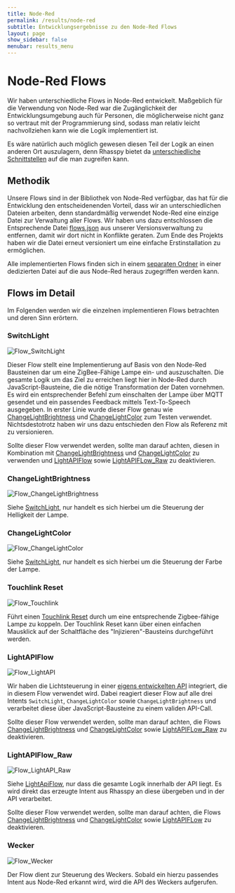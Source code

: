 ```yaml
---
title: Node-Red
permalink: /results/node-red
subtitle: Entwicklungsergebnisse zu den Node-Red Flows
layout: page
show_sidebar: false
menubar: results_menu
---
```


# Node-Red Flows

Wir haben unterschiedliche Flows in Node-Red entwickelt. Maßgeblich für die Verwendung von Node-Red war die Zugänglichkeit der Entwicklungsumgebung auch für Personen, die möglicherweise nicht ganz so vertraut mit der Programmierung sind, sodass man relativ leicht nachvollziehen kann wie die Logik implementiert ist.

Es wäre natürlich auch möglich gewesen diesen Teil der Logik an einen anderen Ort auszulagern, denn Rhasspy bietet da [unterschiedliche Schnittstellen](https://rhasspy.readthedocs.io/en/latest/reference/) auf die man zugreifen kann.

## Methodik

Unsere Flows sind in der Bibliothek von Node-Red verfügbar, das hat für die Entwicklung den entscheidenenden Vorteil, dass wir an unterschiedlichen Dateien arbeiten, denn standardmäßig verwendet Node-Red eine einzige Datei zur Verwaltung aller Flows. Wir haben uns dazu entschlossen die Entsprechende Datei [flows.json](https://github.com/th-koeln-intia/ip-sprachassistent-team1/blob/master/docker/node-red/data/flows.json) aus unserer Versionsverwaltung zu entfernen, damit wir dort nicht in Konflikte geraten.
Zum Ende des Projekts haben wir die Datei erneut versioniert um eine einfache Erstinstallation zu ermöglichen.

Alle implementierten Flows finden sich in einem [separaten Ordner](https://github.com/th-koeln-intia/ip-sprachassistent-team1/tree/master/docker/node-red/data/lib/flows) in einer dedizierten Datei auf die aus Node-Red heraus zugegriffen werden kann.

## Flows im Detail

Im Folgenden werden wir die einzelnen implementieren Flows betrachten und deren Sinn erörtern.

### SwitchLight

![Flow_SwitchLight](/assets/Flow_SetLight.png)

Dieser Flow stellt eine Implementierung auf Basis von den Node-Red Bausteinen dar um eine ZigBee-Fähige Lampe ein- und auszuschalten. Die gesamte Logik um das Ziel zu erreichen liegt hier in Node-Red durch JavaScript-Bausteine, die die nötige Transformation der Daten vornehmen.
Es wird ein entsprechender Befehl zum einschalten der Lampe über MQTT gesendet und ein passendes Feedback mittels Text-To-Speech ausgegeben.
In erster Linie wurde dieser Flow genau wie [ChangeLightBrightness](#changelightbrightness) und [ChangeLightColor](#changelightcolor) zum Testen verwendet. Nichtsdestotrotz haben wir uns dazu entschieden den Flow als Referenz mit zu versionieren.

Sollte dieser Flow verwendet werden, sollte man darauf achten, diesen in Kombination mit [ChangeLightBrightness](#changelightbrightness) und [ChangeLightColor](#changelightcolor) zu verwenden und [LightAPIFlow](#lightapiflow) sowie [LightAPIFLow_Raw](#lightapiflow_raw) zu deaktivieren.

### ChangeLightBrightness

![Flow_ChangeLightBrightness](/assets/Flow_ChangeLightBrightness.png)

Siehe [SwitchLight](#switchlight), nur handelt es sich hierbei um die Steuerung der Helligkeit der Lampe.

### ChangeLightColor

![Flow_ChangeLightColor](/assets/Flow_ChangeLightColor.png)

Siehe [SwitchLight](#switchlight), nur handelt es sich hierbei um die Steuerung der Farbe der Lampe.

### Touchlink Reset

![Flow_Touchlink](/assets/Flow_Touchlink.png)

Führt einen [Touchlink Reset](https://www.zigbee2mqtt.io/information/touchlink) durch um eine entsprechende Zigbee-fähige Lampe zu koppeln. Der Touchlink Reset kann über einen einfachen Mausklick auf der Schaltfläche des "Injizieren"-Bausteins durchgeführt werden.

### LightAPIFlow

![Flow_LightAPI](/assets/Flow_LightAPI.png)

Wir haben die Lichtsteuerung in einer [eigens entwickelten API](/docs/features/api) integriert, die in diesem Flow verwendet wird. Dabei reagiert dieser Flow auf alle drei Intents `SwitchLight`, `ChangeLightColor` sowie `ChangeLightBrightness` und verarbeitet diese über JavaScript-Bausteine zu einem validen API-Call.

Sollte dieser Flow verwendet werden, sollte man darauf achten, die Flows [ChangeLightBrightness](#changelightbrightness) und [ChangeLightColor](#changelightcolor) sowie [LightAPIFLow_Raw](#lightapiflow_raw) zu deaktivieren.

### LightAPIFlow_Raw

![Flow_LightAPI_Raw](/assets/Flow_LightAPI_Raw.png)

Siehe [LightApiFlow](#lightapiflow), nur dass die gesamte Logik innerhalb der API liegt. Es wird direkt das erzeugte Intent aus Rhasspy an diese übergeben und in der API verarbeitet.

Sollte dieser Flow verwendet werden, sollte man darauf achten, die Flows [ChangeLightBrightness](#changelightbrightness) und [ChangeLightColor](#changelightcolor) sowie [LightAPIFLow](#lightapiflow) zu deaktivieren.

### Wecker

![Flow_Wecker](/assets/Flow_Wecker.png)

Der Flow dient zur Steuerung des Weckers. Sobald ein hierzu passendes Intent aus Node-Red erkannt wird, wird die API des Weckers aufgerufen.